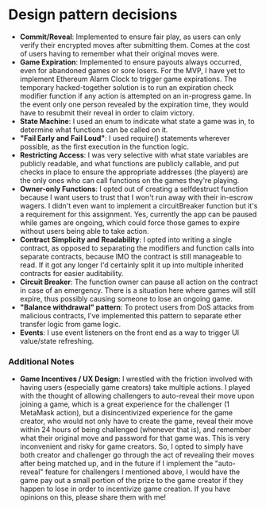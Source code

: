 # Design pattern decisions

- **Commit/Reveal**: Implemented to ensure fair play, as users can only verify their encrypted moves after submitting them. Comes at the cost of users having to remember what their original moves were.
- **Game Expiration**: Implemented to ensure payouts always occurred, even for abandoned games or sore losers. For the MVP, I have yet to implement Ethereum Alarm Clock to trigger game expirations. The temporary hacked-together solution is to run an expiration check modifier function if any action is attempted on an in-progress game. In the event only one person revealed by the expiration time, they would have to resubmit their reveal in order to claim victory.
- **State Machine**: I used an enum to indicate what state a game was in, to determine what functions can be called on it.
- **"Fail Early and Fail Loud"**: I used require() statements wherever possible, as the first execution in the function logic.
- **Restricting Access**: I was very selective with what state variables are publicly readable, and what functions are publicly callable, and put checks in place to ensure the appropriate addresses (the players) are the only ones who can call functions on the games they're playing.
- **Owner-only Functions**: I opted out of creating a selfdestruct function because I want users to trust that I won't run away with their in-escrow wagers. I didn't even want to implement a circuitBreaker function but it's a requirement for this assignment. Yes, currently the app can be paused while games are ongoing, which could force those games to expire without users being able to take action.
- **Contract Simplicity and Readability**: I opted into writing a single contract, as opposed to separating the modifiers and function calls into separate contracts, because IMO the contract is still manageable to read. If it got any longer I'd certainly split it up into multiple inherited contracts for easier auditability.
- **Circuit Breaker**: The function owner can pause all action on the contract in case of an emergency. There is a situation here where games will still expire, thus possibly causing someone to lose an ongoing game.
- **"Balance withdrawal" pattern**: To protect users from DoS attacks from malicious contracts, I've implemented this pattern to separate ether transfer logic from game logic.
- **Events**: I use event listeners on the front end as a way to trigger UI value/state refreshing.


### Additional Notes

- **Game Incentives / UX Design**: I wrestled with the friction involved with having users (especially game creators) take multiple actions. I played with the thought of allowing challengers to auto-reveal their move upon joining a game, which is a great experience for the challenger (1 MetaMask action), but a disincentivized experience for the game creator, who would not only have to create the game, reveal their move within 24 hours of being challenged (whenever that is), and remember what their original move and password for that game was. This is very inconvenient and risky for game creators. So, I opted to simply have both creator and challenger go through the act of revealing their moves after being matched up, and in the future if I implement the "auto-reveal" feature for challengers I mentioned above, I would have the game pay out a small portion of the prize to the game creator if they happen to lose in order to incentivize game creation. If you have opinions on this, please share them with me!
